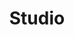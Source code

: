 ---
layout: page
title : Studio
permalink: /studio/
description: "...flamenco sketches..."
category: "studio"
---